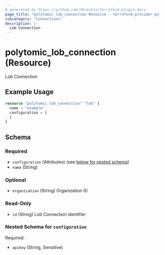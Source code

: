 ```yaml
---
# generated by https://github.com/fbreckle/terraform-plugin-docs
page_title: "polytomic_lob_connection Resource - terraform-provider-polytomic"
subcategory: "Connections"
description: |-
  Lob Connection
---
```


# polytomic_lob_connection (Resource)

Lob Connection

## Example Usage

```terraform
resource "polytomic_lob_connection" "lob" {
  name = "example"
  configuration = {
  }
}
```

<!-- schema generated by tfplugindocs -->
## Schema

### Required

- `configuration` (Attributes) (see [below for nested schema](#nestedatt--configuration))
- `name` (String)

### Optional

- `organization` (String) Organization ID

### Read-Only

- `id` (String) Lob Connection identifier

<a id="nestedatt--configuration"></a>
### Nested Schema for `configuration`

Required:

- `apikey` (String, Sensitive)


